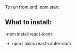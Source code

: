 To run front end: npm start

## What to install:

-npm install react-icons

- npm i axios react-router-dom
